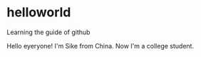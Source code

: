 # helloworld
Learning the guide of github

Hello eyeryone! I'm Sike from China. Now I'm a college student.
